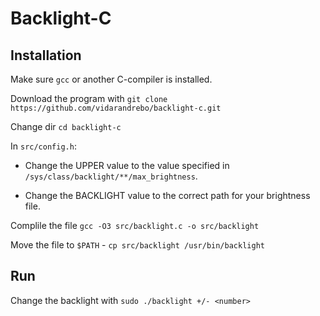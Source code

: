 # Backlight-C

## Installation
Make sure `gcc` or another C-compiler is installed.

Download the program with `git clone https://github.com/vidarandrebo/backlight-c.git`

Change dir `cd backlight-c`

In `src/config.h`:

- Change the UPPER value to the value specified in `/sys/class/backlight/**/max_brightness`.

- Change the BACKLIGHT value to the correct path for your brightness file.

Complile the file `gcc -O3 src/backlight.c -o src/backlight`

Move the file to `$PATH` - `cp src/backlight /usr/bin/backlight`

## Run
Change the backlight with `sudo ./backlight +/- <number>`
